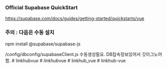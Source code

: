 ### Official Supabase QuickStart
https://supabase.com/docs/guides/getting-started/quickstarts/vue

### 주의 : 다음은 수동 설치
npm install @supabase/supabase-js

/config/dbconfig/supabaseClient.js 수동생성필요. DB접속정보있어서 깃이그노어함.
#   l i n k h u b _ v u e  
 #   l i n k h u b _ v u e  
 #   l i n k h u b _ v u e  
 #   l i n k h u b - v u e  
 